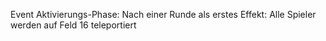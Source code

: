 Event
Aktivierungs-Phase: Nach einer Runde als erstes
Effekt: Alle Spieler werden auf Feld 16 teleportiert